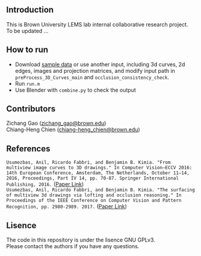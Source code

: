 ## Introduction
This is Brown University LEMS lab internal collaborative research project. <br />
To be updated ...

## How to run
- Download [sample data](https://drive.google.com/file/d/1gYFKFiUe2GCFWLKpOgJ_s1Fn8xTjoQqE/view?usp=drive_link) or use another input, including 3d curves, 2d edges, images and projection matrices, and modify input path in ``preProcess_3D_Curves_main`` and ``occlusion_consistency_check``.
- Run ``run.m``
- Use Blender with ``combine.py`` to check the output

## Contributors
Zichang Gao (zichang_gao@brown.edu) <br />
Chiang-Heng Chien (chiang-heng_chien@brown.edu)

## References
``Usumezbas, Anil, Ricardo Fabbri, and Benjamin B. Kimia. "From multiview image curves to 3D drawings." In Computer Vision–ECCV 2016: 14th European Conference, Amsterdam, The Netherlands, October 11–14, 2016, Proceedings, Part IV 14, pp. 70-87. Springer International Publishing, 2016.`` ([Paper Link](https://link.springer.com/chapter/10.1007/978-3-319-46493-0_5)) <br />
``Usumezbas, Anil, Ricardo Fabbri, and Benjamin B. Kimia. "The surfacing of multiview 3d drawings via lofting and occlusion reasoning." In Proceedings of the IEEE Conference on Computer Vision and Pattern Recognition, pp. 2980-2989. 2017.`` ([Paper Link](https://openaccess.thecvf.com/content_cvpr_2017/html/Usumezbas_The_Surfacing_of_CVPR_2017_paper.html))

## Lisence
The code in this repository is under the lisence GNU GPLv3. <br />
Please contact the authors if you have any questions.
